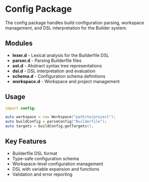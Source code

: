 # Config Package

The config package handles build configuration parsing, workspace management, and DSL interpretation for the Builder system.

## Modules

- **lexer.d** - Lexical analysis for the Builderfile DSL
- **parser.d** - Parsing Builderfile files
- **ast.d** - Abstract syntax tree representations
- **dsl.d** - DSL interpretation and evaluation
- **schema.d** - Configuration schema definitions
- **workspace.d** - Workspace and project management

## Usage

```d
import config;

auto workspace = new Workspace("path/to/project");
auto buildConfig = parseConfig("Builderfile");
auto targets = buildConfig.getTargets();
```

## Key Features

- Builderfile DSL format
- Type-safe configuration schema
- Workspace-level configuration management
- DSL with variable expansion and functions
- Validation and error reporting


